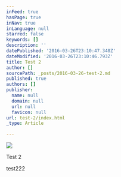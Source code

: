 ```yaml
---
inFeed: true
hasPage: true
inNav: true
inLanguage: null
starred: false
keywords: []
description: ''
datePublished: '2016-03-26T23:10:47.348Z'
dateModified: '2016-03-26T23:10:46.793Z'
title: Test 2
author: []
sourcePath: _posts/2016-03-26-test-2.md
published: true
authors: []
publisher:
  name: null
  domain: null
  url: null
  favicon: null
url: test-2/index.html
_type: Article

---
```

![](https://the-grid-user-content.s3-us-west-2.amazonaws.com/493e357e-51dd-4845-8d90-31181a0208f9.jpg)

Test 2

test222